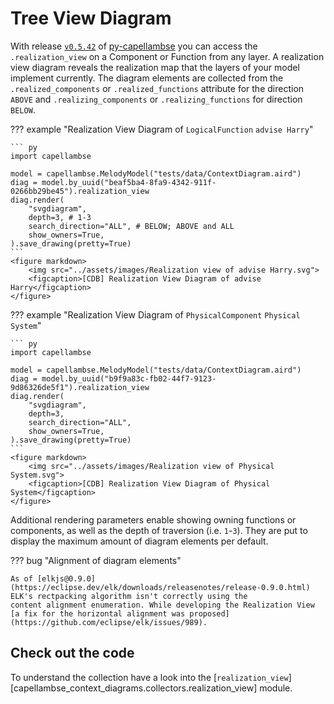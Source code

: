<!--
 ~ SPDX-FileCopyrightText: 2022 Copyright DB Netz AG and the capellambse-context-diagrams contributors
 ~ SPDX-License-Identifier: Apache-2.0
 -->

# Tree View Diagram

With release
[`v0.5.42`](https://github.com/DSD-DBS/py-capellambse/releases/tag/v0.5.42) of
[py-capellambse](https://github.com/DSD-DBS/py-capellambse) you can access the
`.realization_view` on a Component or Function from any layer. A realization
view diagram reveals the realization map that the layers of your model
implement currently. The diagram elements are collected from the
`.realized_components` or `.realized_functions` attribute for the direction
`ABOVE` and `.realizing_components` or `.realizing_functions` for direction
`BELOW`.

??? example "Realization View Diagram of `LogicalFunction` `advise Harry`"

    ``` py
    import capellambse

    model = capellambse.MelodyModel("tests/data/ContextDiagram.aird")
    diag = model.by_uuid("beaf5ba4-8fa9-4342-911f-0266bb29be45").realization_view
    diag.render(
        "svgdiagram",
        depth=3, # 1-3
        search_direction="ALL", # BELOW; ABOVE and ALL
        show_owners=True,
    ).save_drawing(pretty=True)
    ```
    <figure markdown>
        <img src="../assets/images/Realization view of advise Harry.svg">
        <figcaption>[CDB] Realization View Diagram of advise Harry</figcaption>
    </figure>

??? example "Realization View Diagram of `PhysicalComponent` `Physical System`"

    ``` py
    import capellambse

    model = capellambse.MelodyModel("tests/data/ContextDiagram.aird")
    diag = model.by_uuid("b9f9a83c-fb02-44f7-9123-9d86326de5f1").realization_view
    diag.render(
        "svgdiagram",
        depth=3,
        search_direction="ALL",
        show_owners=True,
    ).save_drawing(pretty=True)
    ```
    <figure markdown>
        <img src="../assets/images/Realization view of Physical System.svg">
        <figcaption>[CDB] Realization View Diagram of Physical System</figcaption>
    </figure>

Additional rendering parameters enable showing owning functions or components,
as well as the depth of traversion (i.e. `1`-`3`). They are put to display the
maximum amount of diagram elements per default.

??? bug "Alignment of diagram elements"

    As of [elkjs@0.9.0](https://eclipse.dev/elk/downloads/releasenotes/release-0.9.0.html) ELK's rectpacking algorithm isn't correctly using the
    content alignment enumeration. While developing the Realization View
    [a fix for the horizontal alignment was proposed](https://github.com/eclipse/elk/issues/989).

## Check out the code

To understand the collection have a look into the
[`realization_view`][capellambse_context_diagrams.collectors.realization_view]
module.
